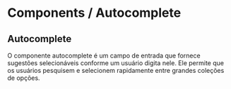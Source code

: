 # Components / Autocomplete
## Autocomplete

O componente autocomplete é um campo de entrada que fornece sugestões selecionáveis
conforme um usuário digita nele. Ele permite que os usuários pesquisem e selecionem rapidamente
entre grandes coleções de opções.

[](_media/live-examples/autocomplete.html ':include :type=iframe width=100% height=154px')